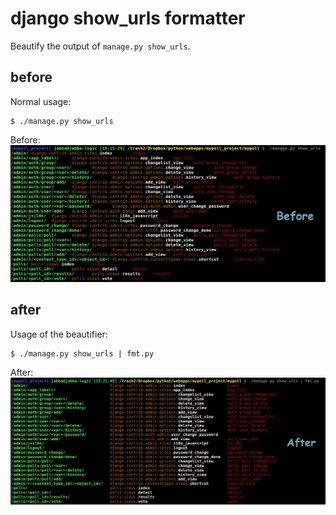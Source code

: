 django show_urls formatter
==========================

Beautify the output of `manage.py show_urls`.

before
------

Normal usage:

    $ ./manage.py show_urls

Before: ![before](https://github.com/jabbalaci/django-show_urls-formatter/blob/master/assets/before.jpg)

after
-----

Usage of the beautifier:

    $ ./manage.py show_urls | fmt.py

After: ![after](https://github.com/jabbalaci/django-show_urls-formatter/blob/master/assets/after.jpg)

